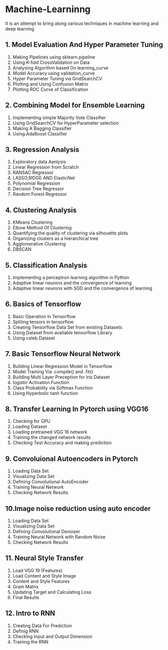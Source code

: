 # Machine-Learninng
It is an attempt to bring along various techniques in machine learning and deep learning
## 1. Model Evaluation And Hyper Parameter Tuning
1. Making Pipelines using sklearn.pipeline
2. Using K-fold CrossValidation on Data
3. Analysing Algorithm based On learning_curve
4. Model Accuracy using validation_curve
5. Hyper Parameter Tuning via GridSearchCV
6. Plotting and Using Confusion Matrix
7. Plotting ROC Curve of Classification
## 2. Combining Model for Ensemble Learning
1. Implementing simple Majority Vote Classifier
2. Using GridSearchCV for HyperParameter selection
3. Making A Bagging Classifier
4. Using AdaBoost Classifier
## 3. Regression Analysis
1. Exploratory data Aanlysis
2. Linear Regression from Scratch
3. RANSAC Regressor
4. LASSO,RIDGE AND ElasticNet
5. Polynomial Regression
6. Decision Tree Regressor
7. Random Forest Regressor
## 4. Clustering Analysis
1. KMeans Clustering
2. Elbow Method Of Clustering
3. Quantifying the quality of clustering via silhouette plots
4. Organizing clusters as a hierarchical tree
5. Agglomerative Clustering
6. DBSCAN
## 5. Classification Analysis
1. Implementing a perceptron learning algorithm in Python
2. Adaptive linear neurons and the convergence of learning
3. Adaptive linear neurons with SGD and the convergence of learning
## 6. Basics of Tensorflow
1. Basic Operation in Tensorflow
2. Spliting tensors in tensorflow
3. Creating Tensorflow Data Set from existing Datasets
4. Using Dataset from available tensorflow Library
5. Using celeb Dataset
## 7. Basic Tensorflow Neural Network
1. Building Linear Regression Model in Tensorflow
2. Model Training Via .compile() and .fit()
3. Building Multi Layer Preception for Iris Dataset
4. logistic Activation Function
5. Class Probability via Softmax Function
6. Using Hyperbolic tanh function
## 8. Transfer Learning In Pytorch using VGG16
1. Checking for GPU
2. Loading Dataset
3. Loading pretrained VGG 16 network
4. Training the changed network results
5. Checking Test Accuracy and making prediction
## 9. Convoluional Autoencoders in Pytorch
1. Loading Data Set
2. Visualizing Data Set
3. Defining Convolutional AutoEncoder
4. Training Neural Network
5. Checking Network Results
## 10.Image noise reduction using auto encoder

1. Loading Data Set
2. Visualizing Data Set
3. Defining Convolutional Denoiser
4. Training Neural Network with Random Noise
5. Checking Network Results

## 11. Neural Style Transfer
1. Load VGG 19 (Features)
2. Load Content and Style Image
3. Content and Style Features
4. Gram Matrix
5. Updating Target and Calculating Loss
6. Final Results
## 12. Intro to RNN
1. Creating Data For Prediction
2. Definig RNN
3. Checking Input and Output Dimension
4. Training the RNN

